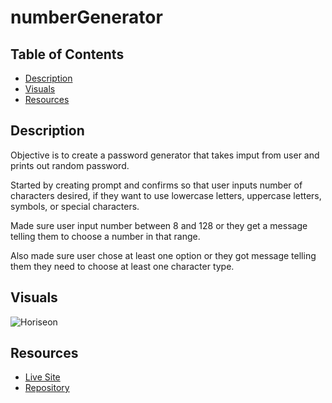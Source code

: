 # numberGenerator

## Table of Contents
- [Description](#description)
- [Visuals](Visuals)
- [Resources](Resources)

## Description

Objective is to create a password generator that takes imput from user and prints out random password.

Started by creating prompt and confirms so that user inputs number of characters desired, if they want to use
lowercase letters, uppercase letters, symbols, or special characters. 

Made sure user input number between 8 and 128 or they get a message telling them to choose a number in that range.

Also made sure user chose at least one option or they got message telling them they need to choose at least one character type.

## Visuals
![Horiseon](./assets/images/Horiseon%20_%20Search%20Engine%20Optimization.png)
## Resources
- [Live Site](https://sdivachuk.github.io/numberGenerator/)
- [Repository](https://github.com/sdivachuk/numberGenerator)
